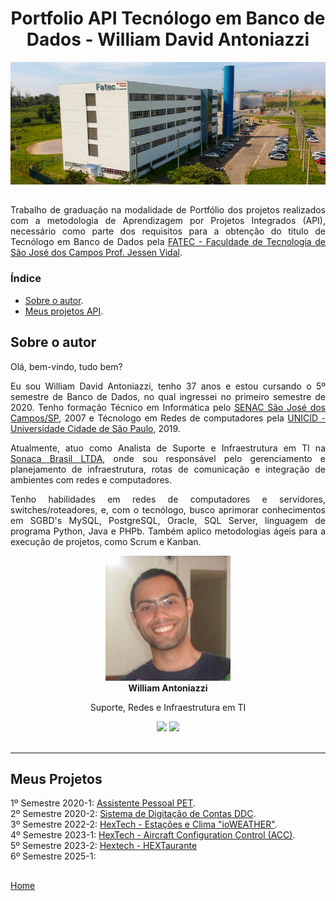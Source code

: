 <div align="center">

# Portfolio API Tecnólogo em Banco de Dados - William David Antoniazzi

<!-- <div align="center"> -->
    
![FATEC - Faculdade de Tecnologia de São José dos Campos Prof. Jessen Vidal](./docsandimages/fatec/prediosjk771x300.png)

</div>

##
<p align="justify">Trabalho de graduação na modalidade de Portfólio dos projetos realizados com a metodologia de Aprendizagem por Projetos Integrados (API), necessário como parte dos requisitos para a obtenção do título de Tecnólogo em Banco de Dados pela <a href="https://fatecsjc-prd.azurewebsites.net/" target="_blank">FATEC - Faculdade de Tecnologia de São José dos Campos Prof. Jessen Vidal</a>.</p>

### Índice

- [Sobre o autor](#sobre-o-autor).
- [Meus projetos API](#meus-projetos).

## Sobre o autor

<p align="justify">Olá, bem-vindo, tudo bem? </p>
<p align="justify">Eu sou William David Antoniazzi, tenho 37 anos e estou cursando o 5º semestre de Banco de Dados, no qual ingressei no primeiro semestre de 2020. Tenho formação Técnico em Informática pelo <a href="https://www.sp.senac.br/senac-sao-jose-dos-campos" target="_blank">SENAC São José dos Campos/SP</a>, 2007 e Técnologo em Redes de computadores pela <a href="https://www.unicid.edu.br/"target="_blank">UNICID - Universidade Cidade de São Paulo</a>, 2019.</p>

<p align="justify">Atualmente, atuo como Analista de Suporte e Infraestrutura em TI na <a href="https://www.linkedin.com/company/sonacabrasil" target="_blank">Sonaca Brasil LTDA</a>, onde sou responsável pelo gerenciamento e planejamento de infraestrutura, rotas de comunicação e integração de ambientes com redes e computadores.<p>

<p align="justify">Tenho habilidades em redes de computadores e servidores, switches/roteadores, e, com o tecnólogo, busco aprimorar conhecimentos em SGBD's MySQL, PostgreSQL, Oracle, SQL Server, linguagem de programa Python, Java e PHPb. Também aplico metodologias ágeis para a execução de projetos, como Scrum e Kanban.<p>

<div align="center">
<img src="./docsandimages/william.antoniazzi.jpg" width="200px;"/><br/>
<b>William Antoniazzi</b>
<p>Suporte, Redes e Infraestrutura em TI</p>
<a href="https://github.com/williamantoniazzi"><img src="https://img.shields.io/badge/Github-WilliamAntoniazzi-blue?style=flat-square&logo=github"></a> <a href="https://www.linkedin.com/in/williamantoniazzi/"><img src="https://img.shields.io/badge/LinkedIn-WilliamAntoniazzi-blue?style=flat-square&logo=linkedin"></a>

</div>

<br/>

---

## Meus Projetos

1º Semestre 2020-1: [Assistente Pessoal PET](./semesters/sem1_api.md). <br/>
2º Semestre 2020-2: [Sistema de Digitação de Contas DDC](./semesters/sem2_api.md). <br/>
3º Semestre 2022-2: [HexTech - Estações e Clima "ioWEATHER"](./semesters/sem3_api.md). <br/>
4º Semestre 2023-1: [HexTech - Aircraft Configuration Control (ACC)](./semesters/sem4_api.md). <br/>
5º Semestre 2023-2: [Hextech - HEXTaurante](./semesters/sem5_api.md) <br/> 
6º Semestre 2025-1: <br/>

## 

[Home](#portfolio-api-tecnólogo-em-banco-de-dados---william-david-antoniazzi)
